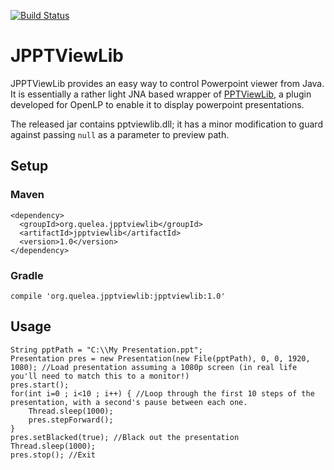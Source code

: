 [![Build Status](https://travis-ci.org/berry120/jpptviewlib.svg?branch=master)](https://travis-ci.org/berry120/jpptviewlib)

# JPPTViewLib

JPPTViewLib provides an easy way to control Powerpoint viewer from Java. It is essentially a rather light JNA based wrapper of [PPTViewLib](http://bazaar.launchpad.net/~openlp-core/openlp/trunk/view/head:/openlp/plugins/presentations/lib/pptviewlib/), a plugin developed for OpenLP to enable it to display powerpoint presentations.

The released jar contains pptviewlib.dll; it has a minor modification to guard against passing `null` as a parameter to preview path.

## Setup

### Maven
    <dependency>
      <groupId>org.quelea.jpptviewlib</groupId>
      <artifactId>jpptviewlib</artifactId>
      <version>1.0</version>
    </dependency>

### Gradle
    compile 'org.quelea.jpptviewlib:jpptviewlib:1.0'

## Usage

```
String pptPath = "C:\\My Presentation.ppt";
Presentation pres = new Presentation(new File(pptPath), 0, 0, 1920, 1080); //Load presentation assuming a 1080p screen (in real life you'll need to match this to a monitor!)
pres.start();
for(int i=0 ; i<10 ; i++) { //Loop through the first 10 steps of the presentation, with a second's pause between each one.
    Thread.sleep(1000);
    pres.stepForward();
}
pres.setBlacked(true); //Black out the presentation
Thread.sleep(1000);
pres.stop(); //Exit
```
